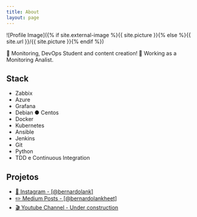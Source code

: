 ```yaml
---
title: About
layout: page
---
```

![Profile Image]({% if site.external-image %}{{ site.picture }}{% else %}{{ site.url }}/{{ site.picture }}{% endif %})



<p>🤷‍ Monitoring, DevOps Student and content creation!  
  💼 Working as a Monitoring Analist.</p>

<h2>Stack</h2>

<ul class="skill-list">
	<li>Zabbix</li>
	<li>Azure</li>
	<li>Grafana</li>
	<li>Debian ● Centos</li>
	<li>Docker</li>
	<li>Kubernetes</li>	
	<li>Ansible</li>
	<li>Jenkins</li>
	<li>Git</li>	
	<li>Python</li>	
	<li>TDD e Continuous Integration</li>
</ul>

<h2>Projetos</h2>

<ul>
	<li><a href="https://www.instagram.com/bernardolank">📸 Instagram - [@bernardolank]</a></li>
	<li><a href="https://medium.com/@bernardolankheet">✏️ Medium Posts - [@bernardolankheet]</a></li>
	<li><a href="https://youtube.com/">🎬 Youtube Channel - Under construction</a></li>
</ul>
